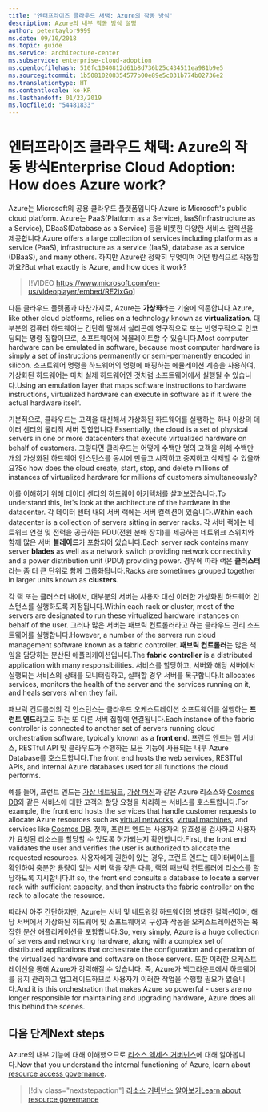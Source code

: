 ```yaml
---
title: '엔터프라이즈 클라우드 채택: Azure의 작동 방식'
description: Azure의 내부 작동 방식 설명
author: petertaylor9999
ms.date: 09/10/2018
ms.topic: guide
ms.service: architecture-center
ms.subservice: enterprise-cloud-adoption
ms.openlocfilehash: 510fc1040812d61b8d736b25c434511ea981b9e5
ms.sourcegitcommit: 1b50810208354577b00e89e5c031b774b02736e2
ms.translationtype: HT
ms.contentlocale: ko-KR
ms.lasthandoff: 01/23/2019
ms.locfileid: "54481833"
---
```

# <a name="enterprise-cloud-adoption-how-does-azure-work"></a><span data-ttu-id="988f4-103">엔터프라이즈 클라우드 채택: Azure의 작동 방식</span><span class="sxs-lookup"><span data-stu-id="988f4-103">Enterprise Cloud Adoption: How does Azure work?</span></span>

<span data-ttu-id="988f4-104">Azure는 Microsoft의 공용 클라우드 플랫폼입니다.</span><span class="sxs-lookup"><span data-stu-id="988f4-104">Azure is Microsoft's public cloud platform.</span></span> <span data-ttu-id="988f4-105">Azure는 PaaS(Platform as a Service), IaaS(Infrastructure as a Service), DBaaS(Database as a Service) 등을 비롯한 다양한 서비스 컬렉션을 제공합니다.</span><span class="sxs-lookup"><span data-stu-id="988f4-105">Azure offers a large collection of services including platform as a service (PaaS), infrastructure as a service (IaaS), database as a service (DBaaS), and many others.</span></span> <span data-ttu-id="988f4-106">하지만 Azure란 정확히 무엇이며 어떤 방식으로 작동할까요?</span><span class="sxs-lookup"><span data-stu-id="988f4-106">But what exactly is Azure, and how does it work?</span></span>

> [!VIDEO https://www.microsoft.com/en-us/videoplayer/embed/RE2ixGo] 

<span data-ttu-id="988f4-107">다른 클라우드 플랫폼과 마찬가지로, Azure는 **가상화**라는 기술에 의존합니다.</span><span class="sxs-lookup"><span data-stu-id="988f4-107">Azure, like other cloud platforms, relies on a technology known as **virtualization**.</span></span> <span data-ttu-id="988f4-108">대부분의 컴퓨터 하드웨어는 간단히 말해서 실리콘에 영구적으로 또는 반영구적으로 인코딩되는 명령 집합이므로, 소프트웨어에 에뮬레이트할 수 있습니다.</span><span class="sxs-lookup"><span data-stu-id="988f4-108">Most computer hardware can be emulated in software, because most computer hardware is simply a set of instructions permanently or semi-permanently encoded in silicon.</span></span> <span data-ttu-id="988f4-109">소프트웨어 명령을 하드웨어의 명령에 매핑하는 에뮬레이션 계층을 사용하여, 가상화된 하드웨어는 마치 실제 하드웨어인 것처럼 소프트웨어에서 실행될 수 있습니다.</span><span class="sxs-lookup"><span data-stu-id="988f4-109">Using an emulation layer that maps software instructions to hardware instructions, virtualized hardware can execute in software as if it were the actual hardware itself.</span></span>

<span data-ttu-id="988f4-110">기본적으로, 클라우드는 고객을 대신해서 가상화된 하드웨어를 실행하는 하나 이상의 데이터 센터의 물리적 서버 집합입니다.</span><span class="sxs-lookup"><span data-stu-id="988f4-110">Essentially, the cloud is a set of physical servers in one or more datacenters that execute virtualized hardware on behalf of customers.</span></span> <span data-ttu-id="988f4-111">그렇다면 클라우드는 어떻게 수백만 명의 고객을 위해 수백만 개의 가상화된 하드웨어 인스턴스를 동시에 만들고 시작하고 중지하고 삭제할 수 있을까요?</span><span class="sxs-lookup"><span data-stu-id="988f4-111">So how does the cloud create, start, stop, and delete millions of instances of virtualized hardware for millions of customers simultaneously?</span></span>

<span data-ttu-id="988f4-112">이를 이해하기 위해 데이터 센터의 하드웨어 아키텍처를 살펴보겠습니다.</span><span class="sxs-lookup"><span data-stu-id="988f4-112">To understand this, let's look at the architecture of the hardware in the datacenter.</span></span>  <span data-ttu-id="988f4-113">각 데이터 센터 내의 서버 랙에는 서버 컬렉션이 있습니다.</span><span class="sxs-lookup"><span data-stu-id="988f4-113">Within each datacenter is a collection of servers sitting in server racks.</span></span> <span data-ttu-id="988f4-114">각 서버 랙에는 네트워크 연결 및 전력을 공급하는 PDU(전원 분배 장치)를 제공하는 네트워크 스위치와 함께 많은 서버 **블레이드**가 포함되어 있습니다.</span><span class="sxs-lookup"><span data-stu-id="988f4-114">Each server rack contains many server **blades** as well as a network switch providing network connectivity and a power distribution unit (PDU) providing power.</span></span> <span data-ttu-id="988f4-115">경우에 따라 랙은 **클러스터**라는 좀 더 큰 단위로 함께 그룹화됩니다.</span><span class="sxs-lookup"><span data-stu-id="988f4-115">Racks are sometimes grouped together in larger units known as **clusters**.</span></span> 

<span data-ttu-id="988f4-116">각 랙 또는 클러스터 내에서, 대부분의 서버는 사용자 대신 이러한 가상화된 하드웨어 인스턴스를 실행하도록 지정됩니다.</span><span class="sxs-lookup"><span data-stu-id="988f4-116">Within each rack or cluster, most of the servers are designated to run these virtualized hardware instances on behalf of the user.</span></span> <span data-ttu-id="988f4-117">그러나 많은 서버는 패브릭 컨트롤러라고 하는 클라우드 관리 소프트웨어를 실행합니다.</span><span class="sxs-lookup"><span data-stu-id="988f4-117">However, a number of the servers run cloud management software known as a fabric controller.</span></span> <span data-ttu-id="988f4-118">**패브릭 컨트롤러**는 많은 책임을 담당하는 분산된 애플리케이션입니다.</span><span class="sxs-lookup"><span data-stu-id="988f4-118">The **fabric controller** is a distributed application with many responsibilities.</span></span> <span data-ttu-id="988f4-119">서비스를 할당하고, 서버와 해당 서버에서 실행되는 서비스의 상태를 모니터링하고, 실패할 경우 서버를 복구합니다.</span><span class="sxs-lookup"><span data-stu-id="988f4-119">It allocates services, monitors the health of the server and the services running on it, and heals servers when they fail.</span></span>

<span data-ttu-id="988f4-120">패브릭 컨트롤러의 각 인스턴스는 클라우드 오케스트레이션 소프트웨어를 실행하는 **프런트 엔드**라고도 하는 또 다른 서버 집합에 연결됩니다.</span><span class="sxs-lookup"><span data-stu-id="988f4-120">Each instance of the fabric controller is connected to another set of servers running cloud orchestration software, typically known as a **front end**.</span></span> <span data-ttu-id="988f4-121">프런트 엔드는 웹 서비스, RESTful API 및 클라우드가 수행하는 모든 기능에 사용되는 내부 Azure Database를 호스트합니다.</span><span class="sxs-lookup"><span data-stu-id="988f4-121">The front end hosts the web services, RESTful APIs, and internal Azure databases used for all functions the cloud performs.</span></span> 

<span data-ttu-id="988f4-122">예를 들어, 프런트 엔드는 [가상 네트워크][vnet], [가상 머신][vms]과 같은 Azure 리소스와 [Cosmos DB][cosmosdb]와 같은 서비스에 대한 고객의 할당 요청을 처리하는 서비스를 호스트합니다.</span><span class="sxs-lookup"><span data-stu-id="988f4-122">For example, the front end hosts the services that handle customer requests to allocate Azure resources such as [virtual networks][vnet], [virtual machines][vms], and services like [Cosmos DB][cosmosdb].</span></span> <span data-ttu-id="988f4-123">첫째, 프런트 엔드는 사용자의 유효성을 검사하고 사용자가 요청된 리소스를 할당할 수 있도록 허가되는지 확인합니다.</span><span class="sxs-lookup"><span data-stu-id="988f4-123">First, the front end validates the user and verifies the user is authorized to allocate the requested resources.</span></span> <span data-ttu-id="988f4-124">사용자에게 권한이 있는 경우, 프런트 엔드는 데이터베이스를 확인하여 충분한 용량이 있는 서버 랙을 찾은 다음, 랙의 패브릭 컨트롤러에 리소스를 할당하도록 지시합니다.</span><span class="sxs-lookup"><span data-stu-id="988f4-124">If so, the front end consults a database to locate a server rack with sufficient capacity, and then instructs the fabric controller on the rack to allocate the resource.</span></span>

<span data-ttu-id="988f4-125">따라서 아주 간단하지만, Azure는 서버 및 네트워킹 하드웨어의 방대한 컬렉션이며, 해당 서버에서 가상화된 하드웨어 및 소프트웨어의 구성과 작동을 오케스트레이션하는 복잡한 분산 애플리케이션을 포함합니다.</span><span class="sxs-lookup"><span data-stu-id="988f4-125">So, very simply, Azure is a huge collection of servers and networking hardware, along with a complex set of distributed applications that orchestrate the configuration and operation of the virtualized hardware and software on those servers.</span></span> <span data-ttu-id="988f4-126">또한 이러한 오케스트레이션을 통해 Azure가 강력해질 수 있습니다. 즉, Azure가 백그라운드에서 하드웨어를 유지 관리하고 업그레이드하므로 사용자가 이러한 작업을 수행할 필요가 없습니다.</span><span class="sxs-lookup"><span data-stu-id="988f4-126">And it is this orchestration that makes Azure so powerful - users are no longer responsible for maintaining and upgrading hardware, Azure does all this behind the scenes.</span></span> 

## <a name="next-steps"></a><span data-ttu-id="988f4-127">다음 단계</span><span class="sxs-lookup"><span data-stu-id="988f4-127">Next steps</span></span>

<span data-ttu-id="988f4-128">Azure의 내부 기능에 대해 이해했으므로 [리소스 액세스 거버넌스](what-is-governance.md)에 대해 알아봅니다.</span><span class="sxs-lookup"><span data-stu-id="988f4-128">Now that you understand the internal functioning of Azure, learn about [resource access governance](what-is-governance.md).</span></span> 

> [!div class="nextstepaction"]
> [<span data-ttu-id="988f4-129">리소스 거버넌스 알아보기</span><span class="sxs-lookup"><span data-stu-id="988f4-129">Learn about resource governance</span></span>](what-is-governance.md)

<!-- Links -->

[cosmosdb]: /azure/cosmos-db/introduction
[docs-add-users-to-aad]: /azure/active-directory/add-users-azure-active-directory?toc=/azure/architecture/cloud-adoption-guide/toc.json
[vms]: /azure/virtual-machines/
[vnet]: /azure/virtual-network/virtual-networks-overview
